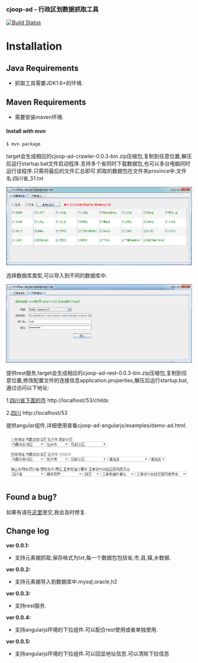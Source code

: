 ### cjoop-ad - 行政区划数据抓取工具

[![Build Status](https://travis-ci.org/cjjava/cjoop-ad.svg?branch=master)](https://travis-ci.org/cjjava/cjoop-ad)

# Installation

## Java Requirements
* 抓取工具需要JDK1.6+的环境.

## Maven Requirements
* 需要安装maven环境.

#### Install with mvn

```sh
$ mvn package
```

target会生成相应的cjoop-ad-crawler-0.0.3-bin.zip压缩包,复制到任意位置,解压后运行startup.bat文件启动程序.支持多个省同时下载数据包,也可以多台电脑同时运行该程序.只需将最后的文件汇总即可.抓取的数据包在文件夹province中.文件名:四川省_51.txt

![](https://github.com/cjjava/cjoop-ad/blob/master/show.jpg)

选择数据库类型,可以导入到不同的数据库中.

![](https://github.com/cjjava/cjoop-ad/blob/master/import.jpg)

提供rest服务,target会生成相应的cjoop-ad-rest-0.0.3-bin.zip压缩包,复制到任意位置,修改配置文件的连接信息application.properties,解压后运行startup.bat,通过访问以下地址:

1.[四川省下面的市](http://localhost/53/childs) http://localhost/53/childs

2.[四川](http://localhost/53) http://localhost/53

提供angular组件,详细使用查看cjoop-ad-angularjs/examples/demo-ad.html.

![](https://github.com/cjjava/cjoop-ad/blob/master/select.jpg)

## Found a bug?
如果有请在[这里](https://github.com/cjjava/cjoop-ad/issues/new)提交,我会及时修复.

Change log
----------
**ver 0.0.1:**

- 支持元素据抓取,保存格式为txt,每一个数据包包括省,市,县,镇,乡数据.

**ver 0.0.2:**

- 支持元素据导入到数据库中.mysql,oracle,h2

**ver 0.0.3:**

- 支持rest服务.

**ver 0.0.4:**

- 支持angularjs环境的下拉组件.可以配合rest使用或者单独使用.

**ver 0.0.5:**

- 支持angularjs环境的下拉组件.可以回显地址信息.可以清除下拉信息
